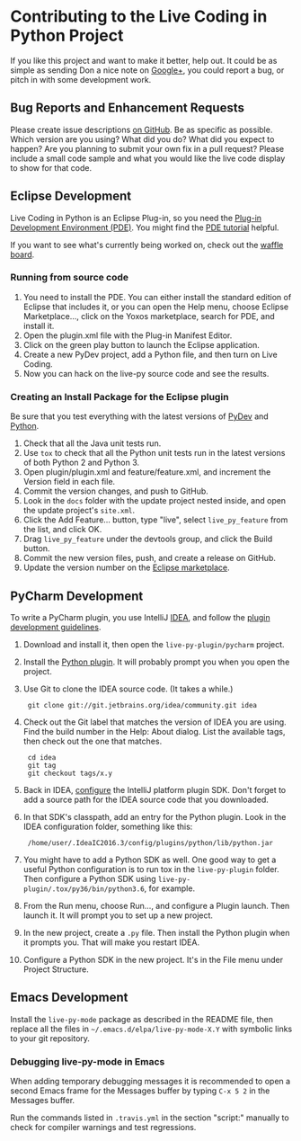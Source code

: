 # Contributing to the Live Coding in Python Project #
If you like this project and want to make it better, help out. It could be as
simple as sending Don a nice note on [Google+][g+], you could report a bug,
or pitch in with some development work.

## Bug Reports and Enhancement Requests ##
Please create issue descriptions [on GitHub][issues]. Be as specific as possible.
Which version are you using? What did you do? What did you expect to happen? Are
you planning to submit your own fix in a pull request? Please include a small
code sample and what you would like the live code display to show for that code.

## Eclipse Development ##
Live Coding in Python is an Eclipse Plug-in, so you need the [Plug-in Development Environment (PDE)][pde]. You might
find the [PDE tutorial][tutorial] helpful.

If you want to see what's currently being worked on, check out the [waffle board][waffle].

### Running from source code ###
1. You need to install the PDE. You can either install the standard edition of
   Eclipse that includes it, or you can open the Help menu, choose Eclipse
   Marketplace..., click on the Yoxos marketplace, search for PDE, and install it.
2. Open the plugin.xml file with the Plug-in Manifest Editor.
3. Click on the green play button to launch the Eclipse application.
4. Create a new PyDev project, add a Python file, and then turn on Live Coding.
5. Now you can hack on the live-py source code and see the results.

### Creating an Install Package for the Eclipse plugin ###
Be sure that you test everything with the latest versions of [PyDev][pdrel] and
[Python][pyrel].

1. Check that all the Java unit tests run.
2. Use `tox` to check that all the Python unit tests run in the latest versions
   of both Python 2 and Python 3.
3. Open plugin/plugin.xml and feature/feature.xml, and increment the Version
    field in each file.
4. Commit the version changes, and push to GitHub.
5. Look in the `docs` folder with the update project nested inside, and
    open the update project's `site.xml`.
6. Click the Add Feature... button, type "live", select `live_py_feature`
    from the list, and click OK.
7. Drag `live_py_feature` under the devtools group, and click the Build button.
8. Commit the new version files, push, and create a release on GitHub.
9. Update the version number on the [Eclipse marketplace][mkt].

## PyCharm Development ##
To write a PyCharm plugin, you use IntelliJ [IDEA], and follow the [plugin development guidelines][idea-dev].

1. Download and install it, then open the `live-py-plugin/pycharm` project.
2. Install the [Python plugin][idea-py]. It will probably prompt you when you open the project.
3. Use Git to clone the IDEA source code. (It takes a while.)

        git clone git://git.jetbrains.org/idea/community.git idea

4. Check out the Git label that matches the version of IDEA you are using. Find the build number in the Help: About
    dialog. List the available tags, then check out the one that matches.

        cd idea
        git tag
        git checkout tags/x.y

5. Back in IDEA, [configure] the IntelliJ platform plugin SDK. Don't forget to add a source path for the IDEA source
    code that you downloaded.
6. In that SDK's classpath, add an entry for the Python plugin. Look in the IDEA configuration folder, something like
    this:

        /home/user/.IdeaIC2016.3/config/plugins/python/lib/python.jar

7. You might have to add a Python SDK as well. One good way to get a useful Python configuration is to run tox in the
    `live-py-plugin` folder. Then configure a Python SDK using `live-py-plugin/.tox/py36/bin/python3.6`, for example.
8. From the Run menu, choose Run..., and configure a Plugin launch. Then launch it. It will prompt you to set up a new
    project.
9. In the new project, create a `.py` file. Then install the Python plugin when it prompts you. That will make you
    restart IDEA.
10. Configure a Python SDK in the new project. It's in the File menu under Project Structure.

[IDEA]: https://www.jetbrains.com/idea/download
[idea-dev]: https://www.jetbrains.com/help/idea/2016.3/plugin-development-guidelines.html
[idea-py]: https://plugins.jetbrains.com/idea/plugin/631-python
[configure]: https://www.jetbrains.com/help/idea/2016.3/configuring-intellij-platform-plugin-sdk.html

## Emacs Development ##
Install the `live-py-mode` package as described in the README file, then replace all the files in
`~/.emacs.d/elpa/live-py-mode-X.Y` with symbolic links to your git repository.

### Debugging live-py-mode in Emacs ###
When adding temporary debugging messages it is recommended to open a second
Emacs frame for the Messages buffer by typing `C-x 5 2` in the Messages
buffer.

Run the commands listed in `.travis.yml` in the section "script:" manually
to check for compiler warnings and test regressions.

[issues]: https://github.com/donkirkby/live-py-plugin/issues?state=open
[g+]: http://google.com/+donkirkby
[pde]: https://eclipse.org/pde/
[tutorial]: http://www.vogella.com/tutorials/EclipsePlugIn/article.html
[waffle]: https://waffle.io/donkirkby/live-py-plugin
[pdrel]: http://pydev.org/history_pydev.html
[pyrel]: https://www.python.org/downloads/
[mkt]: https://marketplace.eclipse.org/content/live-coding-python/edit
[100]: https://github.com/donkirkby/live-py-plugin/issues/100
